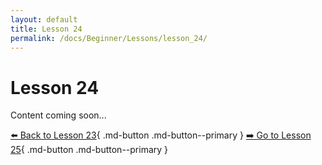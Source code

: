 ```yaml
---
layout: default
title: Lesson 24
permalink: /docs/Beginner/Lessons/lesson_24/
---
```


# Lesson 24

Content coming soon...

[⬅️ Back to Lesson 23](lesson_23.md){ .md-button .md-button--primary }  [➡️ Go to Lesson 25](lesson_25.md){ .md-button .md-button--primary }
